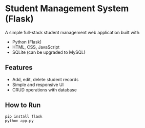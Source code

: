 # Student Management System (Flask)

A simple full-stack student management web application built with:

- Python (Flask)
- HTML, CSS, JavaScript
- SQLite (can be upgraded to MySQL)

## Features
- Add, edit, delete student records
- Simple and responsive UI
- CRUD operations with database

## How to Run

```bash
pip install flask
python app.py
